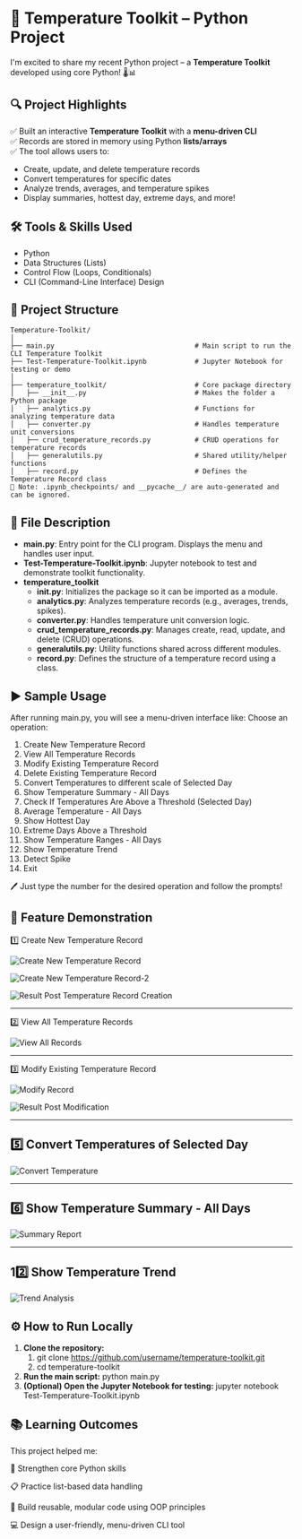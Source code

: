 # 🚀 Temperature Toolkit – Python Project

I'm excited to share my recent Python project – a **Temperature Toolkit** developed using core Python! 🌡️📊

## 🔍 Project Highlights

✅ Built an interactive **Temperature Toolkit** with a **menu-driven CLI**  
✅ Records are stored in memory using Python **lists/arrays**  
✅ The tool allows users to:
- Create, update, and delete temperature records  
- Convert temperatures for specific dates  
- Analyze trends, averages, and temperature spikes  
- Display summaries, hottest day, extreme days, and more!

## 🛠️ Tools & Skills Used

- Python  
- Data Structures (Lists)  
- Control Flow (Loops, Conditionals)  
- CLI (Command-Line Interface) Design

## 📁 Project Structure
```text
Temperature-Toolkit/
│
├── main.py                                   # Main script to run the CLI Temperature Toolkit
├── Test-Temperature-Toolkit.ipynb            # Jupyter Notebook for testing or demo
│
├── temperature_toolkit/                      # Core package directory
│   ├── __init__.py                           # Makes the folder a Python package
│   ├── analytics.py                          # Functions for analyzing temperature data
│   ├── converter.py                          # Handles temperature unit conversions
│   ├── crud_temperature_records.py           # CRUD operations for temperature records
│   ├── generalutils.py                       # Shared utility/helper functions
│   ├── record.py                             # Defines the Temperature Record class
📝 Note: .ipynb_checkpoints/ and __pycache__/ are auto-generated and can be ignored.
```


## 📄 **File Description**
- **main.py**: Entry point for the CLI program. Displays the menu and handles user input.
- **Test-Temperature-Toolkit.ipynb**: Jupyter notebook to test and demonstrate toolkit functionality.
- **temperature_toolkit**
    - **__init__.py**: Initializes the package so it can be imported as a module.
    - **analytics.py**: Analyzes temperature records (e.g., averages, trends, spikes).
    - **converter.py**: Handles temperature unit conversion logic.
    - **crud_temperature_records.py**: Manages create, read, update, and delete (CRUD) operations.
    - **generalutils.py**: Utility functions shared across different modules.
    - **record.py**: Defines the structure of a temperature record using a class.
## ▶️ **Sample Usage**
After running main.py, you will see a menu-driven interface like:
Choose an operation:
1. Create New Temperature Record
2. View All Temperature Records
3. Modify Existing Temperature Record
4. Delete Existing Temperature Record
5. Convert Temperatures to different scale of Selected Day
6. Show Temperature Summary - All Days
7. Check If Temperatures Are Above a Threshold (Selected Day)
8. Average Temperature - All Days
9. Show Hottest Day
10. Extreme Days Above a Threshold
11. Show Temperature Ranges - All Days
12. Show Temperature Trend
13. Detect Spike
14. Exit

🖊️ Just type the number for the desired operation and follow the prompts!

## 📸 **Feature Demonstration**
1️⃣ Create New Temperature Record

![Create New Temperature Record](Images/Option-1-CreateNewTemperatureRecord.png)

![Create New Temperature Record-2](Images/Option-1-CreateNewTemperatureRecord-2.png)

![Result Post Temperature Record Creation](Images/Option-1-CreateNewTemperatureRecord-Result.png)

---

2️⃣ View All Temperature Records

![View All Records](Images/Option-2-ViewAllTemperatureRecords.png)

---

3️⃣ Modify Existing Temperature Record

![Modify Record](Images/Option-3-ModifyExistingTemperatureRecord.png)

![Result Post Modification](Images/Option-3-ModifyExistingTemperatureRecord-Result.png)

---

## 5️⃣ Convert Temperatures of Selected Day

![Convert Temperature](Images/convert_temperature.png)

---

## 6️⃣ Show Temperature Summary - All Days

![Summary Report](Images/summary_report.png)

---

## 12️⃣ Show Temperature Trend

![Trend Analysis](Images/trend_analysis.png)


## ⚙️ **How to Run Locally**
1. **Clone the repository:**
    1. git clone https://github.com/username/temperature-toolkit.git
    2. cd temperature-toolkit
2. **Run the main script:**
    python main.py
3. **(Optional) Open the Jupyter Notebook for testing:**
    jupyter notebook Test-Temperature-Toolkit.ipynb
## 📚 **Learning Outcomes**
This project helped me:

🧠 Strengthen core Python skills

📋 Practice list-based data handling

🔁 Build reusable, modular code using OOP principles

💻 Design a user-friendly, menu-driven CLI tool